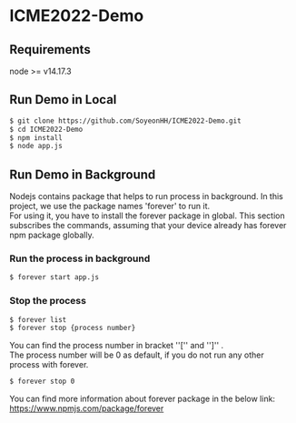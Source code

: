 # ICME2022-Demo

## Requirements
node >= v14.17.3

## Run Demo in Local
``` bash
$ git clone https://github.com/SoyeonHH/ICME2022-Demo.git
$ cd ICME2022-Demo
$ npm install
$ node app.js
```

## Run Demo in Background
Nodejs contains package that helps to run process in background. In this project, we use the package names 'forever' to run it.<br>For using it, you have to install the forever package in global. This section subscribes the commands, assuming that your device already has forever npm package globally.

### Run the process in background
``` bash
$ forever start app.js
```

### Stop the process
``` bash
$ forever list
$ forever stop {process number}
```

You can find the process number in bracket ''['' and '']'' . <br>The process number will be 0 as default, if you do not run any other process with forever.

``` bash
$ forever stop 0
```

You can find more information about forever package in the below link:<br>https://www.npmjs.com/package/forever
